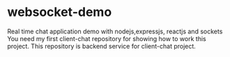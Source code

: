 # websocket-demo
Real time chat application demo with nodejs,expressjs, reactjs and sockets
You need my first client-chat repository for showing how to work this project.
This repository is backend service for client-chat project.
